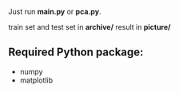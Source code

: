 Just run **main.py** or **pca.py**.

train set and test set in **archive/**
result in **picture/**

## Required Python package:
- numpy
- matplotlib